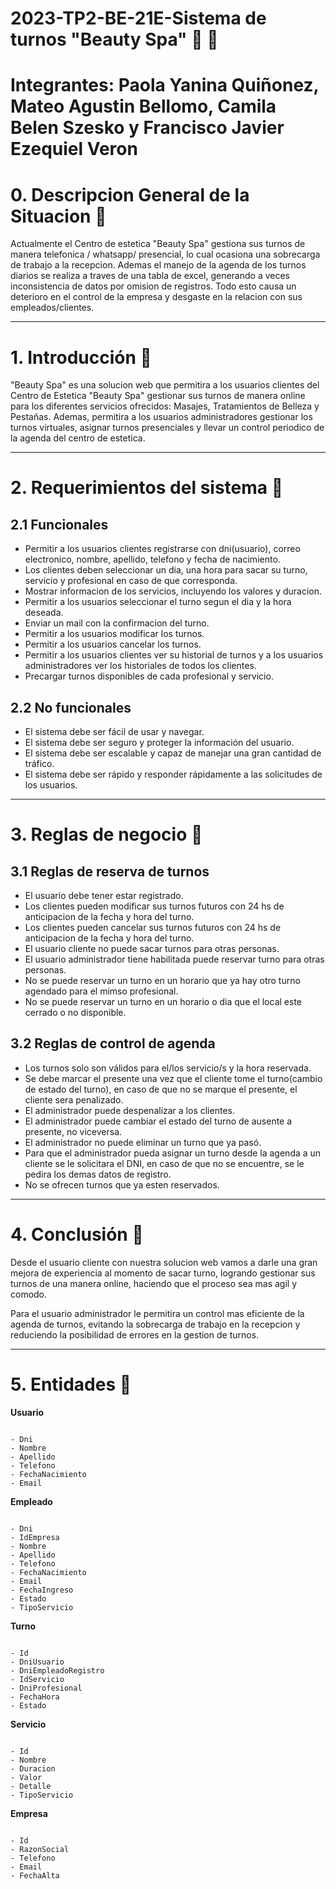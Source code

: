 # 2023-TP2-BE-21E-Sistema de turnos "Beauty Spa" 💄 	💅
# Integrantes: Paola Yanina Quiñonez, Mateo Agustin Bellomo, Camila Belen Szesko y Francisco Javier Ezequiel Veron

# 0. Descripcion General de la Situacion 📍

Actualmente el Centro de estetica "Beauty Spa" gestiona sus turnos de manera telefonica / whatsapp/ presencial, lo cual ocasiona una sobrecarga de trabajo a la recepcion. Ademas el manejo de la agenda de los turnos diarios se realiza a traves de una tabla de excel, generando a veces inconsistencia de datos por omision de registros. Todo esto causa un deterioro en el control de la empresa y desgaste en la relacion con sus empleados/clientes.

<hr />

# 1. Introducción 📍

"Beauty Spa" es una solucion web que permitira a los usuarios clientes del Centro de Estetica "Beauty Spa" gestionar sus turnos de manera online para los diferentes servicios ofrecidos: Masajes, Tratamientos de Belleza y Pestañas. Ademas, permitira a los usuarios administradores gestionar los turnos virtuales, asignar turnos presenciales y llevar un control periodico de la agenda del centro de estetica.

<hr />

# 2. Requerimientos del sistema 📍

## 2.1 Funcionales

- Permitir a los usuarios clientes registrarse con dni(usuario), correo electronico, nombre, apellido, telefono y fecha de nacimiento.
- Los clientes deben seleccionar un dia, una hora para sacar su turno, servicio y profesional en caso de que corresponda.
- Mostrar informacion de los servicios, incluyendo los valores y duracion.
- Permitir a los usuarios seleccionar el turno segun el dia y la hora deseada.
- Enviar un mail con la confirmacion del turno.
- Permitir a los usuarios modificar los turnos.
- Permitir a los usuarios cancelar los turnos.
- Permitir a los usuarios clientes ver su historial de turnos y a los usuarios administradores ver los historiales de todos los clientes.
- Precargar turnos disponibles de cada profesional y servicio.

## 2.2 No funcionales

- El sistema debe ser fácil de usar y navegar.
- El sistema debe ser seguro y proteger la información del usuario.
- El sistema debe ser escalable y capaz de manejar una gran cantidad de tráfico.
- El sistema debe ser rápido y responder rápidamente a las solicitudes de los usuarios.

<hr />

# 3. Reglas de negocio 📍

## 3.1 Reglas de reserva de turnos

- El usuario debe tener estar registrado.
- Los clientes pueden modificar sus turnos futuros con 24 hs de anticipacion de la fecha y hora del turno.
- Los clientes pueden cancelar sus turnos futuros con 24 hs de anticipacion de la fecha y hora del turno.
- El usuario cliente no puede sacar turnos para otras personas.
- El usuario administrador tiene habilitada puede reservar turno para otras personas.
- No se puede reservar un turno en un horario que ya hay otro turno agendado para el mimso profesional.
- No se puede reservar un turno en un horario o dia que el local este cerrado o no disponible.

## 3.2 Reglas de control de agenda

- Los turnos solo son válidos para el/los servicio/s y la hora reservada.
- Se debe marcar el presente una vez que el cliente tome el turno(cambio de estado del turno), en caso de que no se marque el presente, el cliente sera penalizado.
- El administrador puede despenalizar a los clientes.
- El administrador puede cambiar el estado del turno de ausente a presente, no viceversa.
- El administrador no puede eliminar un turno que ya pasó.
- Para que el administrador pueda asignar un turno desde la agenda a un cliente se le solicitara el DNI, en caso de que no se encuentre, se le pedira los demas datos de registro.
- No se ofrecen turnos que ya esten reservados.

<hr />

# 4. Conclusión 📍

Desde el usuario cliente con nuestra solucion web vamos a darle una gran mejora de experiencia al momento de sacar turno, logrando gestionar sus turnos de una manera online, haciendo que el proceso sea mas agil y comodo.

Para el usuario administrador le permitira un control mas eficiente de la agenda de turnos, evitando la sobrecarga de trabajo en la recepcion y reduciendo la posibilidad de errores en la gestion de turnos.

<hr />

# 5. Entidades 📍

**Usuario**

```

- Dni
- Nombre
- Apellido
- Telefono
- FechaNacimiento
- Email

```

**Empleado**

```

- Dni
- IdEmpresa
- Nombre
- Apellido
- Telefono
- FechaNacimiento
- Email
- FechaIngreso
- Estado
- TipoServicio

```

**Turno**

```

- Id
- DniUsuario
- DniEmpleadoRegistro
- IdServicio
- DniProfesional
- FechaHora
- Estado

```

**Servicio**

```

- Id
- Nombre
- Duracion
- Valor
- Detalle
- TipoServicio

```

**Empresa**

```

- Id
- RazonSocial
- Telefono
- Email
- FechaAlta

```

